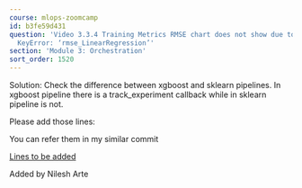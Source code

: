 ```yaml
---
course: mlops-zoomcamp
id: b3fe59d431
question: 'Video 3.3.4 Training Metrics RMSE chart does not show due to the error:
  KeyError: ‘rmse_LinearRegression’'
section: 'Module 3: Orchestration'
sort_order: 1520
---
```


Solution: Check the difference between xgboost and sklearn pipelines. In xgboost pipeline there is a track_experiment callback while in sklearn pipeline is not.

Please add those lines:

You can refer them in my similar commit

[Lines to be added](https://github.com/nilarte/mlops-zoomcamp-mage/commit/16c01dfcc2541a03a49f4744d0b0f0207c06e99d#diff-a97c890cfc31702e4b94f1e9a05558ebb8a57349fc9ccf153e82ae53af1bd53e)

Added by Nilesh Arte

